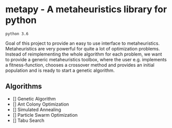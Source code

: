 # metapy - A metaheuristics library for python

`python 3.6`

Goal of this project to provide an easy to use interface to metaheuristics.
Metaheuristics are very powerful for quite a lot of optimization problems. Instead of reimplementing the whole algorithm for each problem, we want to provide a generic metaheuristics toolbox, where the user e.g. implements a fitness-function, chooses a crossover method and provides an initial population and is ready to start a genetic algorithm.

## Algorithms
- [] Genetic Algorithm
- [] Ant Colony Optimization
- [] Simulated Annealing
- [] Particle Swarm Optimization
- [] Tabu Search
